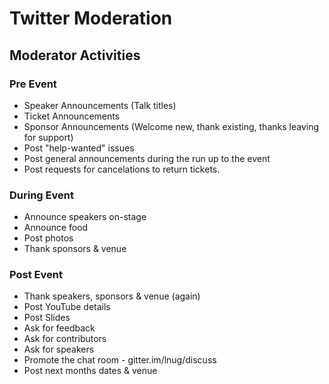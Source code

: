 # Twitter Moderation

## Moderator Activities

### Pre Event
- Speaker Announcements (Talk titles)
- Ticket Announcements 
- Sponsor Announcements (Welcome new, thank existing, thanks leaving for support)
- Post "help-wanted" issues
- Post general announcements during the run up to the event
- Post requests for cancelations to return tickets.

### During Event
- Announce speakers on-stage
- Announce food
- Post photos
- Thank sponsors & venue

### Post Event
- Thank speakers, sponsors & venue (again)
- Post YouTube details
- Post Slides
- Ask for feedback
- Ask for contributors
- Ask for speakers
- Promote the chat room - gitter.im/lnug/discuss
- Post next months dates & venue


